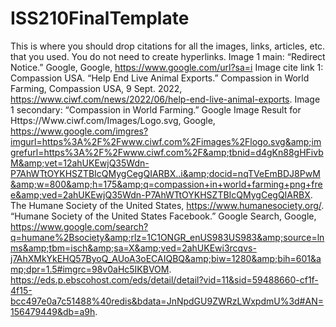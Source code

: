 # ISS210FinalTemplate
This is where you should drop citations for all the images, links, articles, etc. that you used. You do not need to create hyperlinks.
Image 1 main: “Redirect Notice.” Google, Google, https://www.google.com/url?sa=i 
Image cite link 1: Compassion USA. “Help End Live Animal Exports.” Compassion in World Farming, Compassion USA, 9 Sept. 2022, https://www.ciwf.com/news/2022/06/help-end-live-animal-exports. 
Image 1 secondary: “Compassion in World Farming.” Google Image Result for Https://Www.ciwf.com/Images/Logo.svg, Google, https://www.google.com/imgres?imgurl=https%3A%2F%2Fwww.ciwf.com%2Fimages%2Flogo.svg&amp;imgrefurl=https%3A%2F%2Fwww.ciwf.com%2F&amp;tbnid=d4gKn88gHFivbM&amp;vet=12ahUKEwjQ35Wdn-P7AhWTtOYKHSZTBIcQMygCegQIARBX..i&amp;docid=nqTVeEmBDJ8PwM&amp;w=800&amp;h=175&amp;q=compassion+in+world+farming+png+free&amp;ved=2ahUKEwjQ35Wdn-P7AhWTtOYKHSZTBIcQMygCegQIARBX. 
The Humane Society of the United States, https://www.humanesociety.org/. 
“Humane Society of the United States Facebook.” Google Search, Google, https://www.google.com/search?q=humane%2Bsociety&amp;rlz=1C1ONGR_enUS983US983&amp;source=lnms&amp;tbm=isch&amp;sa=X&amp;ved=2ahUKEwi3rcqvs-j7AhXMkYkEHQ57ByoQ_AUoA3oECAIQBQ&amp;biw=1280&amp;bih=601&amp;dpr=1.5#imgrc=98v0aHc5IKBVOM. 
https://eds.p.ebscohost.com/eds/detail/detail?vid=11&sid=59488660-cf1f-4f15-bcc497e0a7c51488%40redis&bdata=JnNpdGU9ZWRzLWxpdmU%3d#AN=156479449&db=a9h.
